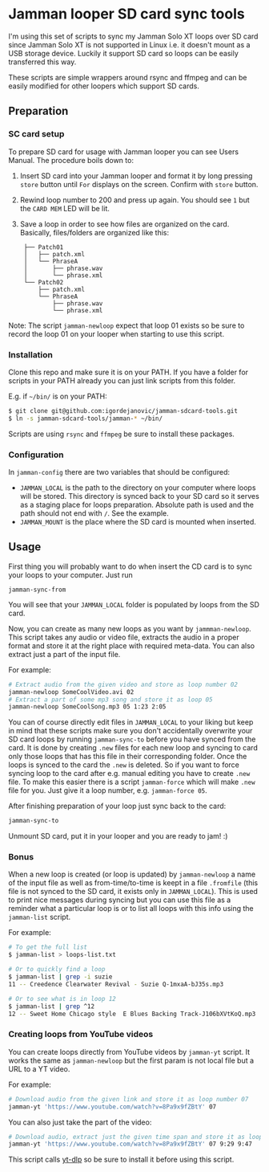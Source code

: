 # Jamman looper SD card sync tools

I'm using this set of scripts to sync my Jamman Solo XT loops over SD card since
Jamman Solo XT is not supported in Linux i.e. it doesn't mount as a USB storage
device. Luckily it support SD card so loops can be easily transferred this way.

These scripts are simple wrappers around rsync and ffmpeg and can be easily
modified for other loopers which support SD cards.

## Preparation

### SC card setup

To prepare SD card for usage with Jamman looper you can see Users Manual. The
procedure boils down to:

1. Insert SD card into your Jamman looper and format it by long pressing `store`
   button until `For` displays on the screen. Confirm with `store` button.
2. Rewind loop number to 200 and press up again. You should see `1` but the
   `CARD MEM` LED will be lit.
3. Save a loop in order to see how files are organized on the card. Basically,
   files/folders are organized like this:
   
   ```
    ├── Patch01
    │   ├── patch.xml
    │   └── PhraseA
    │       ├── phrase.wav
    │       └── phrase.xml
    └── Patch02
        ├── patch.xml
        └── PhraseA
            ├── phrase.wav
            └── phrase.xml
   ```
   
Note: The script `jamman-newloop` expect that loop 01 exists so be sure to
record the loop 01 on your looper when starting to use this script.

### Installation

Clone this repo and make sure it is on your PATH. If you have a folder for
scripts in your PATH already you can just link scripts from this folder.

E.g. if `~/bin/` is on your PATH:

```sh
$ git clone git@github.com:igordejanovic/jamman-sdcard-tools.git
$ ln -s jamman-sdcard-tools/jamman-* ~/bin/
```

Scripts are using `rsync` and `ffmpeg` be sure to install these packages.

### Configuration

In `jamman-config` there are two variables that should be configured:

- `JAMMAN_LOCAL` is the path to the directory on your computer where loops will
  be stored. This directory is synced back to your SD card so it serves as a
  staging place for loops preparation. Absolute path is used and the path should
  not end with `/`. See the example.
- `JAMMAN_MOUNT` is the place where the SD card is mounted when inserted.

## Usage

First thing you will probably want to do when insert the CD card is to sync your
loops to your computer. Just run

```
jamman-sync-from
```

You will see that your `JAMMAN_LOCAL` folder is populated by loops from the SD
card.

Now, you can create as many new loops as you want by `jammman-newloop`. This
script takes any audio or video file, extracts the audio in a proper format and
store it at the right place with required meta-data. You can also extract just a
part of the input file.

For example:

``` sh
# Extract audio from the given video and store as loop number 02
jamman-newloop SomeCoolVideo.avi 02
# Extract a part of some mp3 song and store it as loop 05
jamman-newloop SomeCoolSong.mp3 05 1:23 2:05
```

You can of course directly edit files in `JAMMAN_LOCAL` to your liking but keep
in mind that these scripts make sure you don't accidentally overwrite your SD
card loops by running `jamman-sync-to` before you have synced from the card. It
is done by creating `.new` files for each new loop and syncing to card only
those loops that has this file in their corresponding folder. Once the loops is
synced to the card the `.new` is deleted. So if you want to force syncing loop
to the card after e.g. manual editing you have to create `.new` file. To make
this easier there is a script `jamman-force` which will make `.new` file for
you. Just give it a loop number, e.g. `jamman-force 05`.


After finishing preparation of your loop just sync back to the card:

``` sh
jamman-sync-to
```

Unmount SD card, put it in your looper and you are ready to jam! :)


### Bonus

When a new loop is created (or loop is updated) by `jamman-newloop` a name of
the input file as well as from-time/to-time is keept in a file `.fromfile` (this
file is not synced to the SD card, it exists only in `JAMMAN_LOCAL`). This is
used to print nice messages during syncing but you can use this file as a
reminder what a particular loop is or to list all loops with this info using
the `jamman-list` script.

For example:

``` sh
# To get the full list
$ jamman-list > loops-list.txt

# Or to quickly find a loop
$ jamman-list | grep -i suzie
11 -- Creedence Clearwater Revival - Suzie Q-1mxaA-bJ35s.mp3

# Or to see what is in loop 12
$ jamman-list | grep ^12
12 -- Sweet Home Chicago style  E Blues Backing Track-J106bXVtKoQ.mp3
```


### Creating loops from YouTube videos

You can create loops directly from YouTube videos by `jamman-yt` script. It
works the same as `jamman-newloop` but the first param is not local file but a
URL to a YT video.

For example:

``` sh
# Download audio from the given link and store it as loop number 07
jamman-yt 'https://www.youtube.com/watch?v=8Pa9x9fZBtY' 07
```

You can also just take the part of the video:


``` sh
# Download audio, extract just the given time span and store it as loop 07
jamman-yt 'https://www.youtube.com/watch?v=8Pa9x9fZBtY' 07 9:29 9:47
```

This script calls [yt-dlp](https://github.com/yt-dlp/yt-dlp) so be sure to install it
before using this script.
